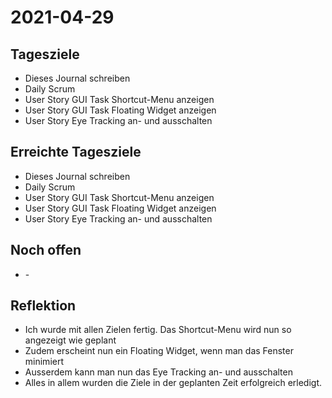 # 2021-04-29
## Tagesziele
* Dieses Journal schreiben
* Daily Scrum
* User Story GUI Task Shortcut-Menu anzeigen
* User Story GUI Task Floating Widget anzeigen
* User Story Eye Tracking an- und ausschalten
## Erreichte Tagesziele
* Dieses Journal schreiben
* Daily Scrum
* User Story GUI Task Shortcut-Menu anzeigen
* User Story GUI Task Floating Widget anzeigen
* User Story Eye Tracking an- und ausschalten
## Noch offen
* \-
## Reflektion
* Ich wurde mit allen Zielen fertig. Das Shortcut-Menu wird nun so angezeigt wie geplant
* Zudem erscheint nun ein Floating Widget, wenn man das Fenster minimiert
* Ausserdem kann man nun das Eye Tracking an- und ausschalten
* Alles in allem wurden die Ziele in der geplanten Zeit erfolgreich erledigt.